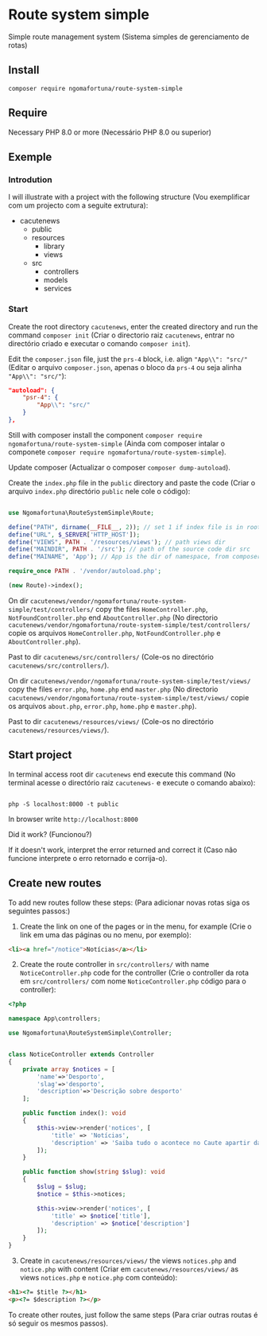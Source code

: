 # Route system simple
Simple route management system (Sistema simples de gerenciamento de rotas)

## Install
```shell
composer require ngomafortuna/route-system-simple

```

## Require
Necessary PHP 8.0 or more (Necessário PHP 8.0 ou superior)

## Exemple
### Introdution
I will illustrate with a project with the following structure (Vou exemplificar com um projecto com a seguite extrutura):
- cacutenews
    - public
    - resources
        - library
        - views
    - src
        - controllers
        - models
        - services

### Start
Create the root directory `cacutenews`, enter the created directory and run the command `composer init` (Criar o directorio raiz `cacutenews`, entrar no directório criado e executar o comando `composer init`).

Edit the `composer.json` file, just the `prs-4` block, i.e. align `"App\\": "src/"` (Editar o arquivo `composer.json`, apenas o bloco da `prs-4` ou seja alinha `"App\\": "src/"`):
```json
"autoload": {
    "psr-4": {
        "App\\": "src/"
    }
},
```

Still with composer install the component `composer require ngomafortuna/route-system-simple` (Ainda com composer intalar o componete `composer require ngomafortuna/route-system-simple`).

Update composer (Actualizar o composer `composer dump-autoload`).

Create the `index.php` file in the `public` directory and paste the code (Criar o arquivo `index.php` directório `public` nele cole o código):

```php

use Ngomafortuna\RouteSystemSimple\Route;

define("PATH", dirname(__FILE__, 2)); // set 1 if index file is in root dir
define("URL", $_SERVER['HTTP_HOST']);
define("VIEWS", PATH . '/resources/views'); // path views dir
define("MAINDIR", PATH . '/src'); // path of the source code dir src
define("MAINAME", 'App'); // App is the dir of namespace, from composer.json

require_once PATH . '/vendor/autoload.php';

(new Route)->index();

```

On dir `cacutenews/vendor/ngomafortuna/route-system-simple/test/controllers/` copy the files `HomeController.php`, `NotFoundController.php` end `AboutController.php`
(No directorio `cacutenews/vendor/ngomafortuna/route-system-simple/test/controllers/` copie os arquivos `HomeController.php`, `NotFoundController.php` e `AboutController.php`).

Past to dir `cacutenews/src/controllers/` (Cole-os no directório `cacutenews/src/controllers/`).

On dir `cacutenews/vendor/ngomafortuna/route-system-simple/test/views/` copy the files `error.php`, `home.php` end `master.php`
(No directorio `cacutenews/vendor/ngomafortuna/route-system-simple/test/views/` copie os arquivos `about.php`, `error.php`, `home.php` e `master.php`).

Past to dir `cacutenews/resources/views/` (Cole-os no directório `cacutenews/resources/views/`).

## Start project
In terminal access root dir `cacutenews` end execute this command (No terminal acesse o directório raiz `cacutenews-` e execute o comando abaixo):
```shell

php -S localhost:8000 -t public

```
In browser write `http://localhost:8000`

Did it work? (Funcionou?)

If it doesn't work, interpret the error returned and correct it (Caso não funcione interprete o erro retornado e corrija-o).

## Create new routes
To add new routes follow these steps: (Para adicionar novas rotas siga os seguintes passos:)
1. Create the link on one of the pages or in the menu, for example (Crie o link em uma das páginas ou no menu, por exemplo):
```html
<li><a href="/notice">Notícias</a></li>
```

2. Create the route controller in `src/controllers/` with name `NoticeController.php` code for the controller (Crie o controller da rota em `src/controllers/` com nome `NoticeController.php` código para o controller):

```php
<?php

namespace App\controllers;

use Ngomafortuna\RouteSystemSimple\Controller;


class NoticeController extends Controller
{
    private array $notices = [
        'name'=>'Desporto', 
        'slag'=>'desporto', 
        'description'=>'Descrição sobre desporto'
    ];

    public function index(): void
    {
        $this->view->render('notices', [
            'title' => 'Notícias',
            'description' => 'Saiba tudo o acontece no Caute apartir daqui.'
        ]);
    }

    public function show(string $slug): void
    {
        $slug = $slug;
        $notice = $this->notices;

        $this->view->render('notices', [
            'title' => $notice['title'],
            'description' => $notice['description']
        ]);
    }
}

```

3. Create in `cacutenews/resources/views/` the views `notices.php` and `notice.php` with content (Criar em `cacutenews/resources/views/` as views `notices.php` e `notice.php` com conteúdo):
```html
<h1><?= $title ?></h1>
<p><?= $description ?></p>
```

To create other routes, just follow the same steps (Para criar outras routas é só seguir os mesmos passos).

